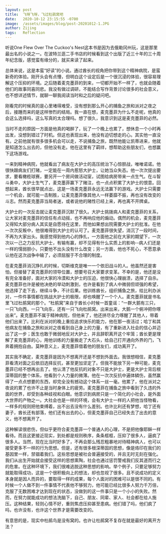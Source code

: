 ```yaml
---
layout: post
title:  飞呀飞呀，飞过杜鹃窝吧
date:   2020-10-12 23:15:55 -0700
image:  /assets/images/blog/post-20201012-1.JPG
author: Zijing
tags:   Reflection
---
```


听说One Flew Over The Cuckoo's Nest这本书是因为去俄勒冈州玩，这是那里最出名的小说之一。在波特兰逛二手书店的时候看到这个出版了近三十年的三十周年纪念版，感觉蛮有缘分的，就买来读了起来。

总体来说，这是本蛮“好读”的小说。通过酋长的视角把你带到这个精神病院，是蛮新奇的体验。刚开头会有点懵，但明白这个设定后是一个很沉浸的体验，很容易理解这个压抑的环境。之后随着麦克墨菲的到来，一切都开始不一样了，也就会随着他们的故事同喜同悲。我没有做过调研，不能结合写作背景讨论很多的社会意义，也不想详述情节，就聊一聊我阅读当时和之后的疑问吧。

刚看完的时候真的是心里堵得难受，没有想到那么开心的捕鱼之旅和派对之夜之后，接踵而来的是这样惨烈的结局。我一直在想，麦克墨菲为什么不走呢，他真的会这么选择吗，这么写真的太合理吗。想了很久，我意识到这是麦克墨菲的必然。

当时不走的原因一方面是他真的喝醉了，玩了一个晚上也累了，想休息一个小时再出发，没想到错过了时机。但这也表现出来，他没有迫切想走的心。其实他一直没有。之前他就有很多很多机会可以走，不说捕鱼之旅，既然他能让凯蒂进来，他就是知道怎么出去的，但他没有走。他在这里有了羁绊，想帮助这些朋友们，也想赢下这场游戏。

一来到精神病院，他就看出了病友在大护士的高压统治下心惊胆战，唯唯诺诺。他很快跟病友们打赌，一定能在一周内惹怒大护士，让她当众失态。他一次次提出要求，要看橄榄球赛，要另开一个房间做活动室，试图给病房带来一点生气。在斗智斗勇中，大护士生气了，麦克墨菲赢下了赌注，也一点点积累了大护士的恨意。回想起来，酋长很早就点出，这是一场麦克墨菲永远无法赢下的游戏。大护士只需要一个机会，就可能一击制胜，让麦克墨菲像其他人一样萎靡不振，再也没有改变的斗志。然而麦克墨菲当局者迷，或者说他的赌性已经上来，再也离不开牌桌。

大护士的一次反击就让麦克墨菲沉默了很久。大护士挑拨病人和麦克墨菲的关系，让大家对麦克墨菲的信任有点动摇，也不再响应他的煽动。偶然的机会，麦克墨菲又得知大部分病人其实是自愿待在这里，而他如果想出院需要大护士的批准。在他一次次反叛中，他很难得到大护士的认可了。麦克墨菲很失望，消沉了一段时间，不再为大家出头。我感觉得到他内心的挣扎，一方面他之前在大家的期望下，一次次以一己之力反抗大护士，有输有赢，却不见得有什么实质上的影响--病人们还是一样的懦弱胆小，只要他不出头没有什么改变；另一方面，他也不死心，不愿意承认他在这次战争中输了，必须屈服于不合理的制度。

在麦克墨菲消沉挣扎的时候，切斯维克是唯一一个依旧战斗的人。他虽然还是害怕，但接替了麦克墨菲的领导位置，想要号召大家要求变革。不幸的是，他还是没有完全准备好，面对大家的冷漠和大护士的压迫，他很快心理崩溃，选择了自杀。麦克墨菲也许是被他决绝的举动刺激到，也许是看到了病人中微弱但顽强的希望，他选择了走下去，继续斗争，不计后果。他训练酋长，组织捕鱼之旅，给比利办派对，一件件事情都在挑战大护士的极限，却也唤醒了一个个人。麦克墨菲就是书名里飞过杜鹃窝的那个。“杜鹃窝”来自于酋长小时候一首童谣：“一群大鹅有三只，一只飞向西，一只飞向东，还有一只飞向杜鹃窝。出来出来，大鹅一个俯冲把你啄出来”。麦克墨菲不属于精神病院，但他来了，他还拼尽全力啄醒了其他人，带着他们出来了。比利在派对的晚上重拾追求快乐的能力，他在那一夜活过；哈丁和其他病友在捕鱼之旅和派对之夜看到自己身上的力量，有了重新进入社会的信心并迈出了这一步；医生也敢于微弱地反对大护士，并且辞职离开这个牢笼；酋长更是理解了麦克墨菲的心，用他训练的力量搬走了大石头，给自己打开通向外界的门，飞奔着拥抱自由。莫种意义上，麦克墨菲借着他的朋友们，成功离开了。

其实我不确定，麦克墨菲是因为不想离开还是不想到外面去。我很想相信，麦克墨菲看清对面之后依旧选择反抗，甚至更加坚定了。但我不能放下另一种可能，麦克墨菲已经不想再出去了。他认清了他反抗的对象不只是大护士，更是大护士背后根深蒂固的整个体系，他看到个人力量的微薄。他在一次次反抗中遍体鳞伤，虽然赢得了一点点想要的东西，却完全没有撼动这个体系一丝一毫。他累了，他在派对之夜说的累了也许不止是当时身体上的疲劳。麦克墨菲在捕鱼之旅中看到了久违的外面的世界，却受到各种歧视和白眼。他意识到病房只是一个简化的小社会，是外面大世界的产物之一。大社会也是一样的环境，会有大护士一样的人把他当怪物看，一样多的规则把他束缚着，出不出去没有什么差别。也许比利还有梦想，哈丁还有妻子，酋长还有部落，他们还有出去的心，但麦克墨菲自己已经失去了出去的意义，他不想离开了。

这种解读很悲伤，但似乎更符合麦克墨菲一个普通人的心理，不是把他像耶稣一样看待。而且这更接近现实，到处都是规则秩序，条条框框，压抑了很多人，逼疯了很多人。当然，现在比当时好多了，不再会那么残忍粗暴地对待精神病人，也可以接受更多不一样的行为思想。但是，还有很多根深蒂固的思想，像是烙印在我们的基因里一样，禁锢着我们。这些思想是被社会普遍接受的，并且无时无刻在强化。我们从出生开始就会接受这样的思想熏陶，社会也通过惩罚警戒我们反其道而行之的危害。在这种环境下，我们很难逃脱这种思想的影响。举个例子，只要足够努力就能取得成功，这是一个很积极向上的想法，却也忽视了很多。且不说成功的定义本身就是因人而异的，要取得一样的成果，每个人面对的困难可以是很不同的。有时候一个人做不到一件事情不代表他不够努力，他可能已经比很多人努力千万倍，克服了无数困难才达到现在的状态，没做到的这一件事只是一个小小的失败。然而，在努力就能成功的想法洗脑下，自己、朋友、同辈、家人、社会都在给人施压。这种结果，轻则心情不好，重则焦虑压抑甚至患病。他们错了吗，他们疯了吗，也许没有，也许这个世界才是需要改变的。

有意思的是，现实中杜鹃鸟是没有窝的。也许让杜鹃窝不复存在就是最好的离开方法？

